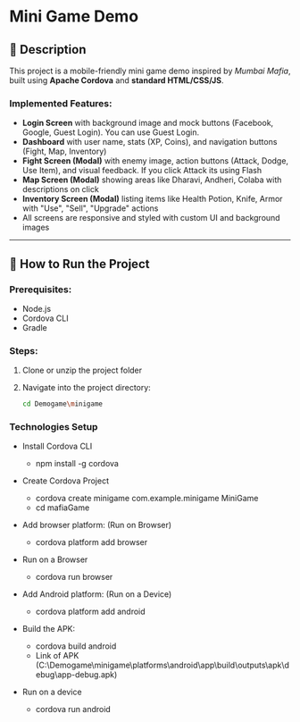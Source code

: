 # Mini Game Demo

## 📌 Description

This project is a mobile-friendly mini game demo inspired by *Mumbai Mafia*, built using **Apache Cordova** and **standard HTML/CSS/JS**.

### Implemented Features:
- **Login Screen** with background image and mock buttons (Facebook, Google, Guest Login). You can use Guest Login.
- **Dashboard** with user name, stats (XP, Coins), and navigation buttons (Fight, Map, Inventory)
- **Fight Screen (Modal)** with enemy image, action buttons (Attack, Dodge, Use Item), and visual feedback. If you click Attack its using Flash
- **Map Screen (Modal)** showing areas like Dharavi, Andheri, Colaba with descriptions on click
- **Inventory Screen (Modal)** listing items like Health Potion, Knife, Armor with "Use", "Sell", "Upgrade" actions
- All screens are responsive and styled with custom UI and background images

---

## 🚀 How to Run the Project

### Prerequisites:
- Node.js
- Cordova CLI
- Gradle

### Steps:

1. Clone or unzip the project folder  
2. Navigate into the project directory:

   ```bash
   cd Demogame\minigame

### Technologies Setup
  - Install Cordova CLI
      - npm install -g cordova
  - Create Cordova Project
      - cordova create minigame com.example.minigame MiniGame
      - cd mafiaGame
  - Add browser platform: (Run on Browser)
      - cordova platform add browser
  - Run on a Browser
      - cordova run browser

  - Add Android platform: (Run on a Device)
      - cordova platform add android
  - Build the APK:
      - cordova build android
      - Link of APK (C:\Demogame\minigame\platforms\android\app\build\outputs\apk\debug\app-debug.apk)
  - Run on a device
      - cordova run android


